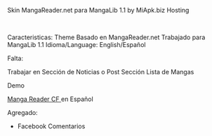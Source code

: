 Skin MangaReader.net para MangaLib 1.1 by MiApk.biz Hosting

<img scr="http://1.bp.blogspot.com/-CSbtVpBmKDs/UuDMC7fh5AI/AAAAAAAAAXo/WKvOakNta98/s400/capt02.jpg"/>
<img scr="http://4.bp.blogspot.com/-EzmTPqZReK4/UuDMHsVR19I/AAAAAAAAAXw/sIBXsJnViLY/s400/capt03.jpg"/>
<img scr="http://2.bp.blogspot.com/-vWTIOdPLhDE/UuDMK3vIMtI/AAAAAAAAAX4/RWfS9ITnEFw/s400/cap01.jpg"/>


Caracteristicas:
Theme Basado en MangaReader.net
Trabajado para MangaLib 1.1
Idioma/Language: English/Español


Falta:

Trabajar en Sección de Noticias o Post
Sección Lista de Mangas



Demo

<a href="http://mangareader.cf"> Manga Reader CF </a> en Español



Agregado:

- Facebook Comentarios 


